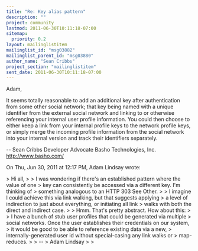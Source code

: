 ```yaml
---
title: "Re: Key alias pattern"
description: ""
project: community
lastmod: 2011-06-30T10:11:18-07:00
sitemap:
  priority: 0.2
layout: mailinglistitem
mailinglist_id: "msg03882"
mailinglist_parent_id: "msg03880"
author_name: "Sean Cribbs"
project_section: "mailinglistitem"
sent_date: 2011-06-30T10:11:18-07:00
---
```



Adam,

It seems totally reasonable to add an additional key after authentication
from some other social network; that key being named with a unique
identifier from the external social network and linking to or otherwise
referencing your internal user profile information. You could then choose
to either keep a link from your internal profile keys to the network profile
keys, or simply merge the incoming profile information from the social
network into your internal version and track their identifiers separately.

-- 
Sean Cribbs 
Developer Advocate
Basho Technologies, Inc.
http://www.basho.com/


On Thu, Jun 30, 2011 at 12:17 PM, Adam Lindsay  wrote:

&gt; Hi all,
&gt;
&gt; I was wondering if there's an established pattern where the value of one
&gt; key can consistently be accessed via a different key. I'm thinking of
&gt; something analogous to an HTTP 303 See Other.
&gt;
&gt; I imagine I could achieve this via link walking, but that suggests applying
&gt; a level of indirection to just about everything, or initiating all link
&gt; walks with both the direct and indirect case.
&gt;
&gt; Hmm. That's pretty abstract. How about this:
&gt;
&gt; I have a bunch of stub user profiles that could be generated via multiple
&gt; social networks. Once the user establishes their credentials on our system,
&gt; it would be good to be able to reference existing data via a new,
&gt; internally-generated user id without special-casing any link walks or
&gt; map-reduces.
&gt;
&gt; --
&gt; Adam Lindsay
&gt;
&gt;


